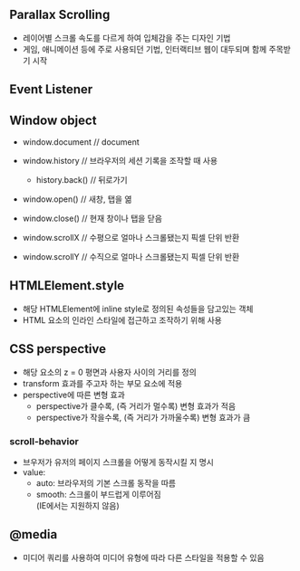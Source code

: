 ## Parallax Scrolling

- 레이어별 스크롤 속도를 다르게 하여 입체감을 주는 디자인 기법
- 게임, 애니메이션 등에 주로 사용되던 기법, 인터랙티브 웹이 대두되며 함께 주목받기 시작

## Event Listener

## Window object

- window.document // document
- window.history // 브라우저의 세션 기록을 조작할 때 사용

  - history.back() // 뒤로가기

- window.open() // 새창, 탭을 엶
- window.close() // 현재 창이나 탭을 닫음

- window.scrollX // 수평으로 얼마나 스크롤됐는지 픽셀 단위 반환
- window.scrollY // 수직으로 얼마나 스크롤됐는지 픽셀 단위 반환

## HTMLElement.style

- 해당 HTMLElement에 inline style로 정의된 속성들을 담고있는 객체
- HTML 요소의 인라인 스타일에 접근하고 조작하기 위해 사용

## CSS perspective

- 해당 요소의 z = 0 평면과 사용자 사이의 거리를 정의
- transform 효과를 주고자 하는 부모 요소에 적용
- perspective에 따른 변형 효과
  - perspective가 클수록, (즉 거리가 멀수록) 변형 효과가 적음
  - perspective가 작을수록, (즉 거리가 가까울수록) 변형 효과가 큼

### scroll-behavior

- 브우저가 유저의 페이지 스크롤을 어떻게 동작시킬 지 명시
- value:
  - auto: 브라우저의 기본 스크롤 동작을 따름
  - smooth: 스크롤이 부드럽게 이루어짐  
    (IE에서는 지원하지 않음)

## @media

- 미디어 쿼리를 사용하여 미디어 유형에 따라 다른 스타일을 적용할 수 있음

